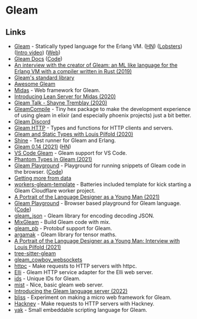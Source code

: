 # Gleam

## Links

- [Gleam](https://github.com/gleam-lang/gleam) - Statically typed language for the Erlang VM. ([HN](https://news.ycombinator.com/item?id=22902462)) ([Lobsters](https://lobste.rs/s/pb008i/v0_9_gleam_statically_typed_language_for)) ([Intro video](https://www.youtube.com/watch?v=ceynSTa1dV4)) ([Web](https://gleam.run/))
- [Gleam Docs](https://gleam.run/documentation/) ([Code](https://github.com/gleam-lang/website))
- [An interview with the creator of Gleam: an ML like language for the Erlang VM with a compiler written in Rust (2019)](https://notamonadtutorial.com/an-interview-with-the-creator-of-gleam-an-ml-like-language-for-the-erlang-vm-with-a-compiler-e94775f60dc7)
- [Gleam's standard library](https://github.com/gleam-lang/stdlib)
- [Awesome Gleam](https://github.com/gleam-lang/awesome-gleam)
- [Midas](https://github.com/midas-framework/midas) - Web framework for Gleam.
- [Introducing Lean Server for Midas (2020)](http://crowdhailer.me/2020-06-23/introducing-lean-server-for-midas/)
- [Gleam Talk - Shayne Tremblay (2020)](https://www.youtube.com/watch?v=qC9RhcWzKdE)
- [GleamCompile](https://github.com/praveenperera/gleam_compile) - Tiny hex package to make the development experience of using gleam in elixir (and especially phoenix projects) just a bit better.
- [Gleam Discord](https://discord.com/invite/Fm8Pwmy)
- [Gleam HTTP](https://github.com/gleam-lang/http) - Types and functions for HTTP clients and servers.
- [Gleam and Static Types with Louis Pilfold (2020)](https://thinkingelixir.com/podcast-episodes/023-gleam-and-static-types-with-louis-pilfold/)
- [Shine](https://github.com/jeffkreeftmeijer/shine) - Test runner for Gleam and Erlang.
- [Gleam 0.14 (2021)](https://gleam.run/news/gleam-v0.14-released/) ([HN](https://news.ycombinator.com/item?id=26185690))
- [VS Code Gleam](https://github.com/gleam-lang/vscode-gleam) - Gleam support for VS Code.
- [Phantom Types in Gleam (2021)](https://blog.pd-andy.dev/phantom-types-in-gleam)
- [Gleam Playground](https://nicklas.xyz/apps/gleam-playground/) - Playground for running snippets of Gleam code in the browser. ([Code](https://github.com/NicklasXYZ/gleam_playground))
- [Getting more from data](https://github.com/midas-framework/project_wisdom)
- [workers-gleam-template](https://github.com/lpil/gleam-cloudflare-worker) - Batteries included template for kick starting a Gleam Cloudflare worker project.
- [A Portrait of the Language Designer as a Young Man (2021)](https://www.youtube.com/watch?v=1jubJ_YDI0k)
- [Gleam Playground](https://johndoneth.github.io/gleam-playground/) - Browser based playground for Gleam language. ([Code](https://github.com/JohnDoneth/gleam-playground))
- [gleam_json](https://github.com/gleam-lang/json) - Gleam library for encoding decoding JSON.
- [MixGleam](https://github.com/gleam-lang/mix_gleam) - Build Gleam code with mix.
- [gleam_pb](https://github.com/bwireman/gleam_pb) - Protobuf support for Gleam.
- [argamak](https://github.com/tynanbe/argamak) - Gleam library for tensor maths.
- [A Portrait of the Language Designer as a Young Man: Interview with Louis Pilfold (2021)](https://serokell.io/blog/interview-with-louis-pilfold)
- [tree-sitter-gleam](https://github.com/gleam-lang/tree-sitter-gleam)
- [gleam_cowboy_websockets](https://github.com/vstreame/gleam_cowboy_websockets)
- [httpc](https://github.com/gleam-lang/httpc) - Make requests to HTTP servers with httpc.
- [Elli](https://github.com/gleam-lang/elli) - Gleam HTTP service adapter for the Elli web server.
- [ids](https://github.com/rvcas/ids) - Unique IDs for Gleam.
- [mist](https://github.com/rawhat/mist) - Nice, basic gleam web server.
- [Introducing the Gleam language server (2022)](https://gleam.run/news/v0.21-introducing-the-gleam-language-server/)
- [bliss](https://github.com/sporto/bliss) - Experiment on making a micro web framework for Gleam.
- [Hackney](https://github.com/gleam-lang/hackney) - Make requests to HTTP servers with Hackney.
- [yak](https://github.com/hayleigh-dot-dev/gleam-yak) - Small embeddable scripting language for Gleam.